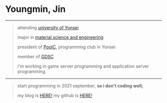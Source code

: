 # Youngmin, Jin   
   
----------------------
   
>attending [university of Yonsei](https://www.yonsei.ac.kr/sc/)
>
>major in [material science and engineering](https://mse.yonsei.ac.kr/mse/index.do)
>
>president of [PoolC](https://poolc.org/), programming club in Yonsei
>
>member of [GDSC](https://gdsc.community.dev/yonsei-university-sinchon-campus/)
>
>i'm working in game server programming and application server programming.
   
---------------------   
>start programming in 2021 september, **so i don't coding well;**
>
>my blog is [HERE!](https://velog.io/@jimmy0006)
>my github is [HERE!](https://github.com/jimmy0006/)


<!---
jimmy0006/jimmy0006 is a ✨ special ✨ repository because its `README.md` (this file) appears on your GitHub profile.
You can click the Preview link to take a look at your changes.
--->
